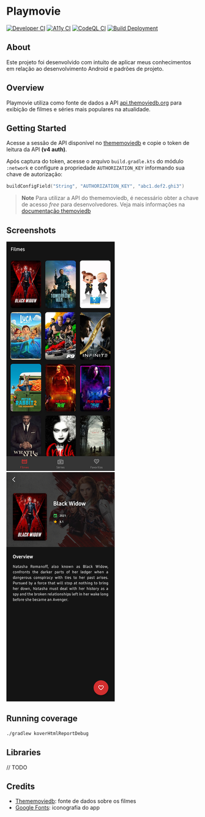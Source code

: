 # Playmovie

[![Developer CI](https://github.com/jonathanarodr/playmovie/actions/workflows/main.yml/badge.svg)](https://github.com/jonathanarodr/playmovie/actions/workflows/main.yml)
[![A11y CI](https://github.com/jonathanarodr/playmovie/actions/workflows/a11y.yml/badge.svg)](https://github.com/jonathanarodr/playmovie/actions/workflows/a11y.yml)
[![CodeQL CI](https://github.com/jonathanarodr/playmovie/actions/workflows/github-code-scanning/codeql/badge.svg)](https://github.com/jonathanarodr/playmovie/actions/workflows/github-code-scanning/codeql)
[![Build Deployment](https://github.com/jonathanarodr/playmovie/actions/workflows/pages/pages-build-deployment/badge.svg)](https://github.com/jonathanarodr/playmovie/actions/workflows/pages/pages-build-deployment)

## About

Este projeto foi desenvolvido com intuito de aplicar meus conhecimentos em relação ao desenvolvimento Android e padrões de projeto.

## Overview

Playmovie utiliza como fonte de dados a API [api.themoviedb.org](https://api.themoviedb.org) para exibição de filmes e séries mais populares na atualidade.

## Getting Started

Acesse a sessão de API disponível no [thememoviedb](https://www.themoviedb.org/settings/api) e copie o token de leitura da API **(v4 auth)**.

Após captura do token, acesse o arquivo `build.gradle.kts` do módulo `:network` e configure a propriedade `AUTHORIZATION_KEY` informando sua chave de autorização:
  
```kotlin
buildConfigField("String", "AUTHORIZATION_KEY", "abc1.def2.ghi3")
```

> **Note**
> Para utilizar a API do thememoviedb, é necessário obter a chave de acesso *free* para desenvolvedores. Veja mais informações na [documentação themoviedb](https://developers.themoviedb.org/3/getting-started/introduction)

## Screenshots

![List of movies](.screenshots/screen_movies.png "A list of popular movies")
![Movie details](.screenshots/screen_detail.png "Details about the movie")

## Running coverage

```bash
./gradlew koverHtmlReportDebug
```

## Libraries

// TODO

## Credits

* [Thememoviedb](https://www.themoviedb.org/): fonte de dados sobre os filmes
* [Google Fonts](https://fonts.google.com/icons): iconografia do app
